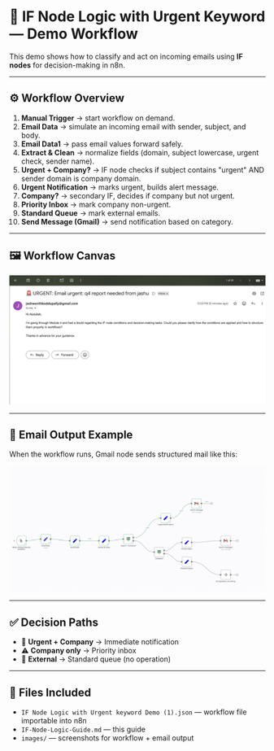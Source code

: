 # 📧 IF Node Logic with Urgent Keyword — Demo Workflow

This demo shows how to classify and act on incoming emails using **IF nodes** for decision-making in n8n.

---

## ⚙️ Workflow Overview
1. **Manual Trigger** → start workflow on demand.
2. **Email Data** → simulate an incoming email with sender, subject, and body.
3. **Email Data1** → pass email values forward safely.
4. **Extract & Clean** → normalize fields (domain, subject lowercase, urgent check, sender name).
5. **Urgent + Company?** → IF node checks if subject contains "urgent" AND sender domain is company domain.
6. **Urgent Notification** → marks urgent, builds alert message.
7. **Company?** → secondary IF, decides if company but not urgent.
8. **Priority Inbox** → mark company non-urgent.
9. **Standard Queue** → mark external emails.
10. **Send Message (Gmail)** → send notification based on category.

---

## 🖼️ Workflow Canvas
![Workflow Graph](images/workflow-graph.png)

---

## 📩 Email Output Example
When the workflow runs, Gmail node sends structured mail like this:

![Email Output](images/email-output.png)

---

## ✅ Decision Paths
- 🚨 **Urgent + Company** → Immediate notification
- ⚠️ **Company only** → Priority inbox
- 📧 **External** → Standard queue (no operation)

---

## 📂 Files Included
- `IF Node Logic with Urgent keyword Demo (1).json` — workflow file importable into n8n
- `IF-Node-Logic-Guide.md` — this guide
- `images/` — screenshots for workflow + email output
